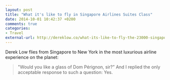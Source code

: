 ```yaml
---
layout: post
title: "What it's like to fly in Singapore Airlines Suites Class"
date: 2014-10-01 10:42:37 +0200
comments: true
categories: 
- Travel
external-url: http://dereklow.co/what-its-like-to-fly-the-23000-singapore-airlines-suites-class/
---
```


Derek Low flies from Singapore to New York in the most luxurious airline experience on the planet:

> "Would you like a glass of Dom Pérignon, sir?” And I replied the only acceptable response to such a question: Yes.